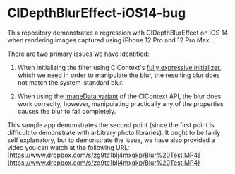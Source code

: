# CIDepthBlurEffect-iOS14-bug

This repository demonstrates a regression with CIDepthBlurEffect on iOS 14 when rendering images captured using iPhone 12 Pro and 12 Pro Max.

There are two primary issues we have identified:

1. When initializing the filter using CIContext's [fully expressive initializer](https://developer.apple.com/documentation/coreimage/cicontext/3600105-depthblureffectfilter), which we need in order to manipulate the blur, the resulting blur does not match the system-standard blur.  

2. When using the [imageData variant](https://developer.apple.com/documentation/coreimage/cicontext/3020629-depthblureffectfilter) of the CIContext API, the blur does work correclty, however, manipulating practically any of the properties causes the blur to fail completely.

This sample app demonstrates the second point (since the first point is difficult to demonstrate with arbitrary photo libraries). It ought to be fairly self explanatory, but to demonstrate the issue,
we have also provided a video you can watch at the following URL: [https://www.dropbox.com/s/zg9tc1blj4mxqkp/Blur%20Test.MP4](https://www.dropbox.com/s/zg9tc1blj4mxqkp/Blur%20Test.MP4)
